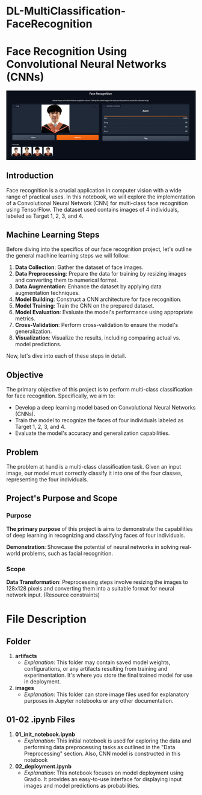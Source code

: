 # DL-MultiClassification-FaceRecognition

# **Face Recognition Using Convolutional Neural Networks (CNNs)**
<img src="https://github.com/Pisit-Janthawee/DL-MultiClassification-FaceRecognition/blob/main/gradio_interface.png" align="center">

## **Introduction**

Face recognition is a crucial application in computer vision with a wide range of practical uses. In this notebook, we will explore the implementation of a Convolutional Neural Network (CNN) for multi-class face recognition using TensorFlow. The dataset used contains images of 4 individuals, labeled as Target 1, 2, 3, and 4.

## **Machine Learning Steps**

Before diving into the specifics of our face recognition project, let's outline the general machine learning steps we will follow:

1. **Data Collection**: Gather the dataset of face images.
2. **Data Preprocessing**: Prepare the data for training by resizing images and converting them to numerical format.
3. **Data Augmentation**: Enhance the dataset by applying data augmentation techniques.
4. **Model Building**: Construct a CNN architecture for face recognition.
5. **Model Training**: Train the CNN on the prepared dataset.
6. **Model Evaluation**: Evaluate the model's performance using appropriate metrics.
7. **Cross-Validation**: Perform cross-validation to ensure the model's generalization.
8. **Visualization**: Visualize the results, including comparing actual vs. model predictions.

Now, let's dive into each of these steps in detail.

## **Objective**

The primary objective of this project is to perform multi-class classification for face recognition. Specifically, we aim to:

- Develop a deep learning model based on Convolutional Neural Networks (CNNs).
- Train the model to recognize the faces of four individuals labeled as Target 1, 2, 3, and 4.
- Evaluate the model's accuracy and generalization capabilities.

## **Problem**

The problem at hand is a multi-class classification task. Given an input image, our model must correctly classify it into one of the four classes, representing the four individuals.
## **Project's Purpose and Scope**

### **Purpose**


**The primary purpose** of this project is aims to demonstrate the capabilities of deep learning in recognizing and classifying faces of four individuals.

**Demonstration**: Showcase the potential of neural networks in solving real-world problems, such as facial recognition.

### **Scope**

**Data Transformation**: Preprocessing steps involve resizing the images to 128x128 pixels and converting them into a suitable format for neural network input. (Resource constraints)


# File Description

## Folder

1. **artifacts**
   - _Explanation_: This folder may contain saved model weights, configurations, or any artifacts resulting from training and experimentation. It's where you store the final trained model for use in deployment.
2. **images**
   - _Explanation_: This folder can store image files used for explanatory purposes in Jupyter notebooks or any other documentation.

## 01-02 .ipynb Files

1. **01_init_notebook.ipynb**
   - _Explanation_: This initial notebook is used for exploring the data and performing data preprocessing tasks as outlined in the "Data Preprocessing" section. Also, CNN model is constructed in this notebook 
2. **02_deployment.ipynb**
   - _Explanation_: This notebook focuses on model deployment using Gradio. It provides an easy-to-use interface for displaying input images and model predictions as probabilities.

